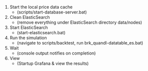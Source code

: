 1. Start the local price data cache
	* (scripts/start-database-server.bat)
2. Clean ElasticSearch
	* (remove everything under ElasticSearch directory data/nodes)
3. Start ElasticSearch
	* (start-elasticsearch.bat)
4. Run the simulation
	* (navigate to scripts/backtest, run brk_quandl-datatable_es.bat)
5. Wait
	* (console output notifies on completion)
6. View
	* (Startup Grafana & view the results)
